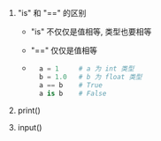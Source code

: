 1.  "is"  和 "==" 的区别

    - "is" 不仅仅是值相等, 类型也要相等

    - "==" 仅仅是值相等

    - ```python
        a = 1     # a 为 int 类型
        b = 1.0   # b 为 float 类型
        a == b    # True
        a is b    # False
        ```

        

2. print() 

3. input()







